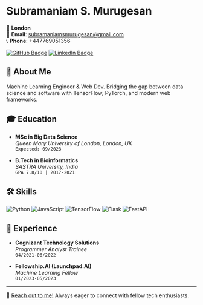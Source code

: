 # Subramaniam S. Murugesan

📍 **London**  
📧 **Email**: [subramaniamsmurugesan@gmail.com](mailto:subramaniamsmurugesan@gmail.com)  
📞 **Phone**: +447769051356  

[![GitHub Badge](https://img.shields.io/badge/Github-100000?style=flat-square&logo=github&logoColor=white)](https://github.com/Subramaniam-dot)
[![LinkedIn Badge](https://img.shields.io/badge/LinkedIn-0077B5?style=flat-square&logo=linkedin&logoColor=white)](https://www.linkedin.com/in/subramaniam-s-m/)

## 🚀 About Me

Machine Learning Engineer & Web Dev. Bridging the gap between data science and software with TensorFlow, PyTorch, and modern web frameworks.

## 🎓 Education

- **MSc in Big Data Science**  
  *Queen Mary University of London, London, UK*  
  `Expected: 09/2023`

- **B.Tech in Bioinformatics**  
  *SASTRA University, India*  
  `GPA 7.8/10 | 2017-2021`

## 🛠 Skills
![Python](https://img.shields.io/badge/Python-3776AB?style=for-the-badge&logo=python&logoColor=white)
![JavaScript](https://img.shields.io/badge/JavaScript-F7DF1E?style=for-the-badge&logo=javascript&logoColor=black)
![TensorFlow](https://img.shields.io/badge/TensorFlow-FF6F00?style=for-the-badge&logo=TensorFlow&logoColor=white)
![Flask](https://img.shields.io/badge/Flask-000000?style=for-the-badge&logo=flask&logoColor=white)
![FastAPI](https://img.shields.io/badge/FastAPI-009688?style=for-the-badge&logo=fastapi&logoColor=white)


## 💼 Experience

- **Cognizant Technology Solutions**  
  *Programmer Analyst Trainee*  
  `04/2021-06/2022`

- **Fellowship.AI (Launchpad.AI)**  
  *Machine Learning Fellow*  
  `01/2023-05/2023`



---

👋 [Reach out to me!](mailto:subramaniamsmurugesan@gmail.com) Always eager to connect with fellow tech enthusiasts.





